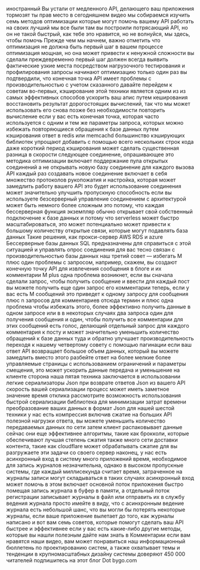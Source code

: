 иностранный
Вы устали от медленного API, делающего ваш
приложения тормозят ты прав
место в сегодняшнем видео мы собираемся
изучить семь методов оптимизации
которые могут помочь вашему API работать на своих
лучший
мы все были там вы построили
потрясающий API, но он не такой быстрый, как
тебе это нравится, но не волнуйся, мы
здесь, чтобы помочь
Прежде чем мы начнем, важно отметить
что оптимизация не должна быть
первый шаг в вашем процессе
оптимизация мощная, но она может привести
к ненужной сложности вы сделали
преждевременно первый шаг должен всегда
выявить фактические узкие места
посредством нагрузочного тестирования и профилирования
запросы начинают оптимизацию только один раз
вы подтвердили, что конечная точка API
имеет проблемы с производительностью
с учетом сказанного давайте перейдем к советам
во-первых, кэширование этой техники является одним из
из самых эффективных способов ускорить
ваш апис путем кеширования восстановить результат
дорогостоящих вычислений, так что мы
может использовать его снова позже без необходимости
повторить вычисление
если у вас есть конечная точка, которая
часто используется с одним и тем же
параметры запроса, которых можно избежать
повторяющиеся обращения к базе данных путем кэширования
ответ в redis или memcachd
большинство кэширующих библиотек упрощают
добавить с помощью всего нескольких строк кода даже
короткий период кэширования может сделать
существенная разница в скорости
следующее соединение, опрашивающее это
методика оптимизации включает
поддержание пула открытых соединений
а не открывать новую базу
соединение для каждого вызова API
каждый раз создавать новое соединение
включает в себя множество протоколов рукопожатия
и настройка, которая может замедлить работу вашего API
это будет использование соединения может значительно
улучшить пропускную способность
если вы используете безсерверный
управление соединением с архитектурой может
быть немного более сложным
это потому, что каждая бессерверная функция
экземпляр обычно открывает свой собственный
подключение к базе данных и потому что
serverless может быстро масштабироваться, это может
потенциально может привести к большому количеству
открытые связи, которые могут подавлять
база данных
Такие решения, как прокси-сервер AWS RDS и azure
Бессерверные базы данных SQL предназначены для
справиться с этой ситуацией и управлять
опрос соединения для вас
тесно связан с производительностью базы данных
наш третий совет — избегать М плюс один
проблемы с запросом, например, скажем, вы
создают конечную точку API для извлечения
сообщения в блоге и их комментарии M plus
одна проблема возникнет, если вы сначала сделали
запрос, чтобы получить сообщение и ввести для
каждый пост вы можете получить еще один запрос
его комментарии теперь, если у вас есть M сообщений
это приведет к одному запросу для
сообщения плюс n запросов для комментариев
отсюда термин и плюс одна проблема
чтобы избежать этого, более эффективно
получить данные в одном запросе или в
в некоторых случаях два запроса один для получения
сообщения и один, чтобы получить все комментарии
для этих сообщений есть голос, делающий
отдельный запрос для каждого комментария к посту
и может значительно уменьшить количество
обращений к базе данных туда и обратно
улучшает производительность
переходя к нашему четвертому совету
с помощью пагинации
если ваш ответ API возвращает большое
объем данных, который вы можете замедлить
вместо этого разбейте ответ на более мелкие
более управляемые страницы с использованием ограничений и
параметры смещения, это может ускорить данные
передача и уменьшение на клиенте
сторона
наша пятая техника заключается в использовании
легкие сериализаторы Json
при возврате ответов Json из вашего
API скорость вашей сериализации
процесс может иметь заметное значение
время отклика
рассмотрите возможность использования быстрой сериализации
библиотека для минимизации затрат времени
преобразование ваших данных в формат Json
для нашей шестой техники у нас есть
компрессия
включив сжатие на больших API
полезной нагрузки ответа, вы можете уменьшить
количество передаваемых данных по сети
затем клиент распаковывает данные
сейчас они еще эффективнее
алгоритмы, такие как брокколи, которые обеспечивают
лучшая степень сжатия также много
сети доставки контента, такие как
cloudflare может обрабатывать сжатие для
вы разгружаете эти задачи со своего
сервер
наконец, у нас есть асинхронный вход в систему
много приложений время, необходимое для
запись журналов незначительна, однако в высоком
пропускные системы, где каждый
миллисекунда считает время, затраченное на
журналы записи могут складываться в таких случаях
асинхронный вход может помочь в этом
включает основной поток приложения
быстро помещая запись журнала в
буфер в памяти, а отдельный
поток регистрации записывает журналы в
файл или отправить их в службу ведения журнала
просто имейте в виду, что с асинхронным
ведение журнала есть небольшой шанс, что вы могли бы
потерять некоторые журналы, если ваше приложение
вылетает до того, как журналы
написано
и вот вам семь советов, которые помогут
сделать ваш API быстрее и эффективнее
если у вас есть какие-либо другие методы, которые
вы нашли полезным дайте нам знать в
Комментарии
если вам нравятся наши видео, вам может понравиться наш
информационный бюллетень по проектированию систем, а также
охватывает темы и тенденции в крупномасштабных
дизайну системы доверяют 450 000 читателей
подпишитесь на этот блог Dot bygo.com